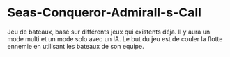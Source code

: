 # Seas-Conqueror-Admirall-s-Call


Jeu de bateaux, basé sur différents jeux qui existents déja.
Il y aura un mode multi et un mode solo avec un IA.
Le but du jeu est de couler la flotte ennemie en utilisant les bateaux de son equipe.
